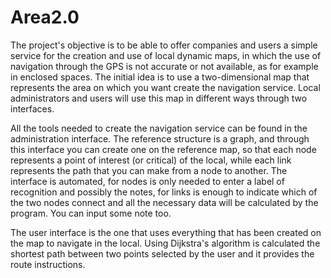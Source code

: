 # Area2.0
The project's objective is to be able to offer companies and users a simple service for the creation and use of local dynamic maps, in which the use of navigation through the GPS is not accurate or not available, as for example in enclosed spaces. The initial idea is to use a two-dimensional map that represents the area on which you want create the navigation service. Local administrators and users will use this map in different ways through two interfaces.

All the tools needed to create the navigation service can be found in the administration interface. The reference structure is a graph, and through this interface you can create one on the reference map, so that each node represents a point of interest (or critical) of the local, while each link represents the path that you can make from a node to another. The interface is automated, for nodes is only needed to enter a label of recognition and possibly the notes, for links is enough to indicate which of the two nodes connect and all the necessary data will be calculated by the program. You can input some note too.

The user interface is the one that uses everything that has been created on the map to navigate in the local. Using Dijkstra's algorithm is calculated the shortest path between two points selected by the user and it provides the route instructions.
